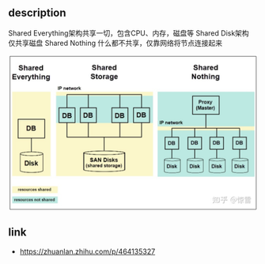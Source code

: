 ## description

Shared Everything架构共享一切，包含CPU、内存，磁盘等
Shared Disk架构 仅共享磁盘
Shared Nothing 什么都不共享，仅靠网络将节点连接起来

![shard_arch](./../_images/shard_arch.jpeg)
## link
- https://zhuanlan.zhihu.com/p/464135327

